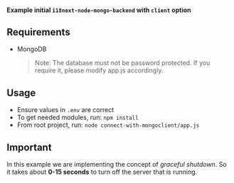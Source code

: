#### Example initial `i18next-node-mongo-backend` with `client` option

## Requirements

- MongoDB
  > Note: The database must not be password protected. If you require it, please modify app.js accordingly.

## Usage

- Ensure values in `.env` are correct
- To get needed modules, run: `npm install`
- From root project, run: `node connect-with-mongoclient/app.js`

## Important

In this example we are implementing the concept of _graceful shutdown_. So it takes about **0-15 seconds** to turn off the server that is running.

